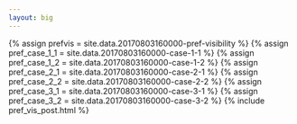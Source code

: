 ```yaml
---
layout: big
---
```

{% assign prefvis = site.data.20170803160000-pref-visibility %}
{% assign pref_case_1_1 = site.data.20170803160000-case-1-1 %}
{% assign pref_case_1_2 = site.data.20170803160000-case-1-2 %}
{% assign pref_case_2_1 = site.data.20170803160000-case-2-1 %}
{% assign pref_case_2_2 = site.data.20170803160000-case-2-2 %}
{% assign pref_case_3_1 = site.data.20170803160000-case-3-1 %}
{% assign pref_case_3_2 = site.data.20170803160000-case-3-2 %}
{% include pref_vis_post.html %}
